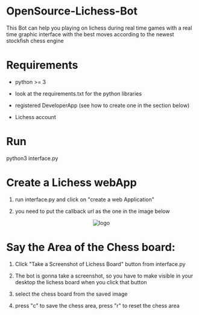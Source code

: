 # OpenSource-Lichess-Bot

This Bot can help you playing on lichess during real time games with a real time graphic interface with the best moves
according to the newest stockfish chess engine

# Requirements

- python >= 3

- look at the requirements.txt for the python libraries

- registered DeveloperApp (see how to create one in the section below)

- Lichess account

# Run

python3 interface.py


# Create a Lichess webApp

1) run interface.py and click on "create a web Application"

2) you need to put the callback url as the one in the image below

 <p align="center">
  <img src="https://i.ibb.co/tKrTCfw/Annotazione-2019-09-10-113314.png" alt="logo">
</p>

# Say the Area of the Chess board:

1) Click "Take a Screenshot of Lichess Board" button from interface.py

2) The bot is gonna take a screenshot, so you have to  make visible in your desktop the lichess board when you click that button

3) select the chess board from the saved image

4) press "c" to save the chess area, press "r" to reset the chess area
